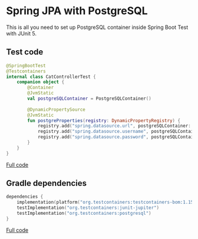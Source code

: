 # Spring JPA with PostgreSQL

This is all you need to set up PostgreSQL container inside Spring Boot Test with JUnit 5.

## Test code

```kotlin
@SpringBootTest
@Testcontainers
internal class CatControllerTest {
    companion object {
    	@Container
    	@JvmStatic
    	val postgreSQLContainer = PostgreSQLContainer()
    
    	@DynamicPropertySource
    	@JvmStatic
    	fun postgreProperties(registry: DynamicPropertyRegistry) {
    		registry.add("spring.datasource.url", postgreSQLContainer::getJdbcUrl)
    		registry.add("spring.datasource.username", postgreSQLContainer::getUsername)
    		registry.add("spring.datasource.password", postgreSQLContainer::getPassword)
    	}
    }
}
```

[Full code](./src/test/kotlin/com/github/wpanas/spring/junit/CatControllerTest.kt)

## Gradle dependencies

```kotlin
dependencies {
    implementation(platform("org.testcontainers:testcontainers-bom:1.15.2"))
    testImplementation("org.testcontainers:junit-jupiter")
    testImplementation("org.testcontainers:postgresql")
}
```

[Full code](./build.gradle.kts)

